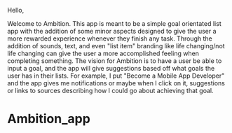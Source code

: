 Hello, 

Welcome to Ambition. This app is meant to be a simple goal orientated list app with the addition of some minor aspects designed to give the user a more rewarded experience whenever they finish any task. Through the addition of sounds, text, and even "list item" branding like life changing/not life changing can give the user a more accomplished feeling when completing something. The vision for Ambition is to have a user be able to input a goal, and the app will give suggestions based off what goals the user has in their lists. For example, I put "Become a Mobile App Developer" and the app gives me notifications or maybe when I click on it, suggestions or links to sources describing how I could go about achieving that goal.

# Ambition_app
